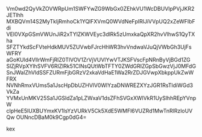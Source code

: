 Vm0wd2QyVkZOVWRpUm1SWFYwZG9WbGx0ZEhkVU1WcDBUVlpPVjJKR2JETlhh
MXBQVm14S2MyTkljRmhoCk1YQlFXVmQ0WVdNeFpIRlJiVVpUQ2xZeWFIbFdi
VEI0VXpGSmVWUnJiR2xTYlZKWVEyc3dlRk5zUmxkaQpXR2hvVlhwS1QyTXha
SFZTYkdScFVteHdkMUV5ZUVwbFJrcHhWR3hvVndwaVJuQjVWbGh3UjFsWFRY
aGoKUld4VllrWmFjRlZ0TlVOV1ZrVjVUVlYwVTJKSFVscFpNRnByVjBGd1ZG
SlZjRVpXYlhSVFV6RlZlRk51ClNsQUtWbTFTY0ZWdGRIZGpSbGwzVjJ0MFdG
SnJWalZhVldSSFZURmFjbGRzV2xkaVdHaE1Wa2RrZDJGVwpXbkppUkZwWFRX
NVNhRmxVUms5a1JscHpDbUZHVlV0WlYzaDNWREZXYzJGR1RsTldiWGd3VkZa
YVMxUnMKV25Sa1JGSldZa1pLZWxaV1dsZFhSVGxXWlVkR1UySlhhREpYVnpW
clpHeE5lUXBUYmxKV1lsYzVURkV5Ck5XdE5WMFl6VUZRd1MwTnRlRzloUVQw
OUNncDBaM0k9Cgp0dG4=

kex